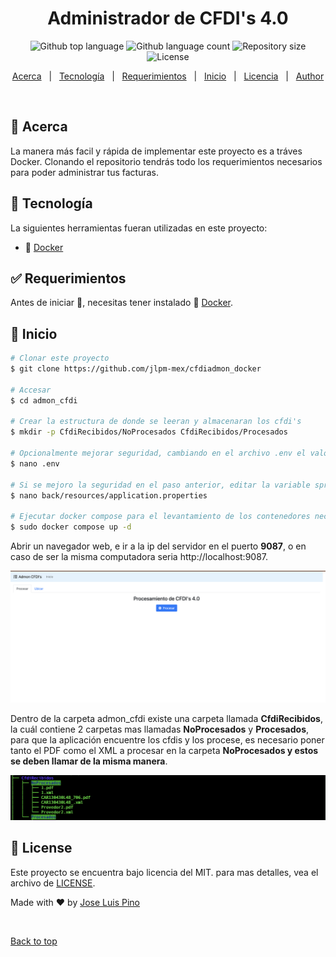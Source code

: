 <div align="center" id="top"> 

  <!-- <a href="https://opensource.netlify.app">Demo</a> -->
</div>

<h1 align="center">Administrador de CFDI's 4.0</h1>

<p align="center">
  <img alt="Github top language" src="https://img.shields.io/github/languages/top/jlpm-mex/cfdiadmon_docker?color=56BEB8">

  <img alt="Github language count" src="https://img.shields.io/github/languages/count/jlpm-mex/cfdiadmon_docker?color=56BEB8">

  <img alt="Repository size" src="https://img.shields.io/github/repo-size/jlpm-mex/cfdiadmon_docker?color=56BEB8">

  <img alt="License" src="https://img.shields.io/github/license/jlpm-mex/cfdiadmon_docker?color=56BEB8">

  <!-- <img alt="Github issues" src="https://img.shields.io/github/issues/jlpm-mex/cfdiadmon_docker?color=56BEB8" /> -->

  <!-- <img alt="Github forks" src="https://img.shields.io/github/forks/jlpm-mex/cfdiadmon_docker?color=56BEB8" /> -->

  <!-- <img alt="Github stars" src="https://img.shields.io/github/stars/jlpm-mex/cfdiadmon_docker?color=56BEB8" /> -->
</p>

<!-- Status -->

<!-- <h4 align="center"> 
	🚧  OpenSource 🚀 Under construction...  🚧
</h4> 

<hr> -->

<p align="center">
  <a href="#dart-Acerca">Acerca</a> &#xa0; | &#xa0;
  <a href="#rocket-tecnología">Tecnología</a> &#xa0; | &#xa0;
  <a href="#white_check_mark-requerimientos">Requerimientos</a> &#xa0; | &#xa0;
  <a href="#checkered_flag-inicio">Inicio</a> &#xa0; | &#xa0;
  <a href="#memo-license">Licencia</a> &#xa0; | &#xa0;
  <a href="https://github.com/jlpm-mex" target="_blank">Author</a>
</p>

<br>

## :dart: Acerca

La manera más facil y rápida de implementar este proyecto es a  tráves Docker. Clonando el repositorio tendrás todo los requerimientos necesarios para poder administrar tus facturas.


## :rocket: Tecnología

La siguientes herramientas fueran utilizadas en este proyecto:

- :whale: [Docker](https://www.docker.com/)

## :white_check_mark: Requerimientos

Antes de iniciar :checkered_flag:, necesitas tener instalado :whale: [Docker](https://www.docker.com/).

## :checkered_flag: Inicio

```bash
# Clonar este proyecto
$ git clone https://github.com/jlpm-mex/cfdiadmon_docker

# Accesar
$ cd admon_cfdi

# Crear la estructura de donde se leeran y almacenaran los cfdi's
$ mkdir -p CfdiRecibidos/NoProcesados CfdiRecibidos/Procesados

# Opcionalmente mejorar seguridad, cambiando en el archivo .env el valor de la varible myPasswd= 123456 <- cambiar por el valor deseado 
$ nano .env

# Si se mejoro la seguridad en el paso anterior, editar la variable spring.datasource.password=123456 del application.properties del back
$ nano back/resources/application.properties 

# Ejecutar docker compose para el levantamiento de los contenedores necesarios
$ sudo docker compose up -d
```

Abrir un navegador web, e ir a la ip del servidor en el puerto **9087**, o en caso de ser la misma computadora seria http://localhost:9087.

![Pantalla Principal](Pantalla_Principal.png)

Dentro de la carpeta admon_cfdi existe una carpeta llamada **CfdiRecibidos**, la cuál contiene 2 carpetas mas llamadas **NoProcesados** y **Procesados**, para que la aplicación encuentre los cfdis y los procese, es necesario poner tanto el PDF como el XML a procesar en la carpeta **NoProcesados y estos se deben llamar de la misma manera**.

![alt text](Estructura_NoProcesados.png)

## :memo: License

Este proyecto se encuentra bajo licencia del MIT. para mas detalles, vea el archivo de [LICENSE](LICENSE.md).


Made with :heart: by <a href="https://github.com/jlpm-mex" target="_blank">Jose Luis Pino</a>

&#xa0;

<a href="#top">Back to top</a>
